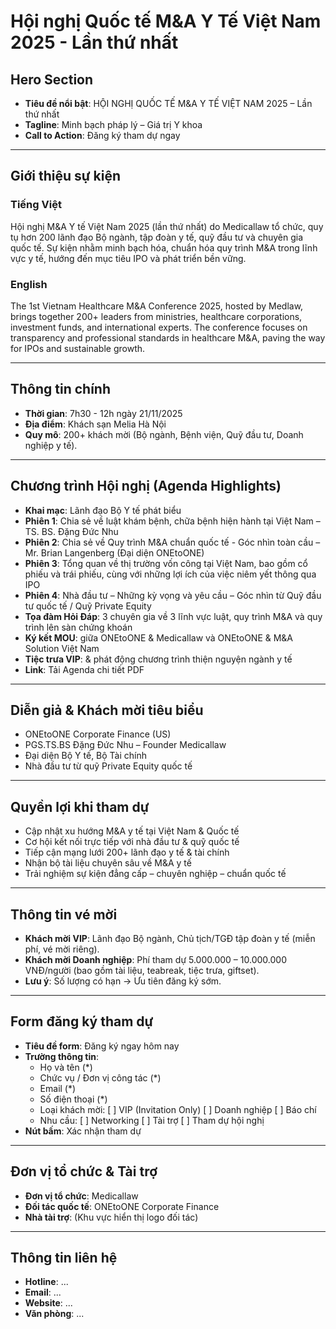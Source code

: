 # Hội nghị Quốc tế M&A Y Tế Việt Nam 2025 - Lần thứ nhất

## Hero Section
- **Tiêu đề nổi bật**: HỘI NGHỊ QUỐC TẾ M&A Y TẾ VIỆT NAM 2025 – Lần thứ nhất
- **Tagline**: Minh bạch pháp lý – Giá trị Y khoa
- **Call to Action**: Đăng ký tham dự ngay

---

## Giới thiệu sự kiện

### Tiếng Việt
Hội nghị M&A Y tế Việt Nam 2025 (lần thứ nhất) do Medicallaw tổ chức, quy tụ hơn 200 lãnh đạo Bộ ngành, tập đoàn y tế, quỹ đầu tư và chuyên gia quốc tế. Sự kiện nhằm minh bạch hóa, chuẩn hóa quy trình M&A trong lĩnh vực y tế, hướng đến mục tiêu IPO và phát triển bền vững.

### English
The 1st Vietnam Healthcare M&A Conference 2025, hosted by Medlaw, brings together 200+ leaders from ministries, healthcare corporations, investment funds, and international experts. The conference focuses on transparency and professional standards in healthcare M&A, paving the way for IPOs and sustainable growth.

---

## Thông tin chính
- **Thời gian**: 7h30 - 12h ngày 21/11/2025
- **Địa điểm**: Khách sạn Melia Hà Nội
- **Quy mô**: 200+ khách mời (Bộ ngành, Bệnh viện, Quỹ đầu tư, Doanh nghiệp y tế).

---

## Chương trình Hội nghị (Agenda Highlights)
- **Khai mạc**: Lãnh đạo Bộ Y tế phát biểu
- **Phiên 1**: Chia sẻ về luật khám bệnh, chữa bệnh hiện hành tại Việt Nam – TS. BS. Đặng Đức Nhu
- **Phiên 2**: Chia sẻ về Quy trình M&A chuẩn quốc tế - Góc nhìn toàn cầu – Mr. Brian Langenberg (Đại diện ONEtoONE)
- **Phiên 3**: Tổng quan về thị trường vốn công tại Việt Nam, bao gồm cổ phiếu và trái phiếu, cùng với những lợi ích của việc niêm yết thông qua IPO
- **Phiên 4**: Nhà đầu tư – Những kỳ vọng và yêu cầu – Góc nhìn từ Quỹ đầu tư quốc tế / Quỹ Private Equity
- **Tọa đàm Hỏi Đáp**: 3 chuyên gia về 3 lĩnh vực luật, quy trình M&A và quy trình lên sàn chứng khoán
- **Ký kết MOU**: giữa ONEtoONE & Medicallaw và ONEtoONE & M&A Solution Việt Nam
- **Tiệc trưa VIP**: & phát động chương trình thiện nguyện ngành y tế
- **Link**: Tải Agenda chi tiết PDF

---

## Diễn giả & Khách mời tiêu biểu
- ONEtoONE Corporate Finance (US)
- PGS.TS.BS Đặng Đức Nhu – Founder Medicallaw
- Đại diện Bộ Y tế, Bộ Tài chính
- Nhà đầu tư từ quỹ Private Equity quốc tế

---

## Quyền lợi khi tham dự
- Cập nhật xu hướng M&A y tế tại Việt Nam & Quốc tế
- Cơ hội kết nối trực tiếp với nhà đầu tư & quỹ quốc tế
- Tiếp cận mạng lưới 200+ lãnh đạo y tế & tài chính
- Nhận bộ tài liệu chuyên sâu về M&A y tế
- Trải nghiệm sự kiện đẳng cấp – chuyên nghiệp – chuẩn quốc tế

---

## Thông tin vé mời
- **Khách mời VIP**: Lãnh đạo Bộ ngành, Chủ tịch/TGĐ tập đoàn y tế (miễn phí, vé mời riêng).
- **Khách mời Doanh nghiệp**: Phí tham dự 5.000.000 – 10.000.000 VNĐ/người (bao gồm tài liệu, teabreak, tiệc trưa, giftset).
- **Lưu ý**: Số lượng có hạn → Ưu tiên đăng ký sớm.

---

## Form đăng ký tham dự
- **Tiêu đề form**: Đăng ký ngay hôm nay
- **Trường thông tin**:
  - Họ và tên (*)
  - Chức vụ / Đơn vị công tác (*)
  - Email (*)
  - Số điện thoại (*)
  - Loại khách mời: [ ] VIP (Invitation Only) [ ] Doanh nghiệp [ ] Báo chí
  - Nhu cầu: [ ] Networking [ ] Tài trợ [ ] Tham dự hội nghị
- **Nút bấm**: Xác nhận tham dự

---

## Đơn vị tổ chức & Tài trợ
- **Đơn vị tổ chức**: Medicallaw
- **Đối tác quốc tế**: ONEtoONE Corporate Finance
- **Nhà tài trợ**: (Khu vực hiển thị logo đối tác)

---

## Thông tin liên hệ
- **Hotline**: ...
- **Email**: ...
- **Website**: ...
- **Văn phòng**: ...